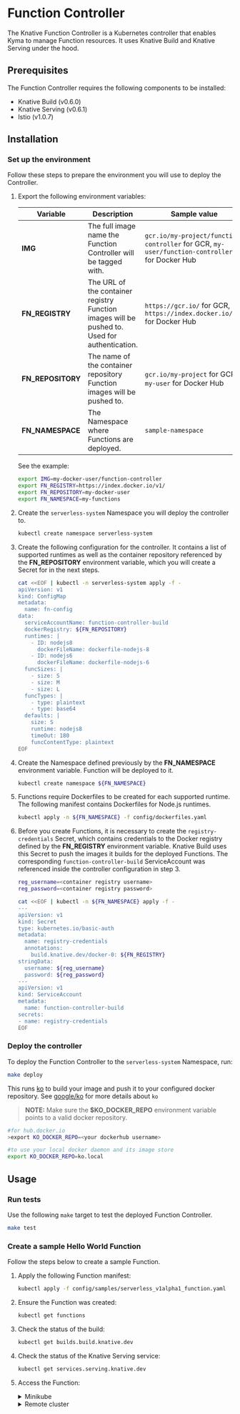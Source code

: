 # Function Controller

The Knative Function Controller is a Kubernetes controller that enables Kyma to manage Function resources. It uses Knative Build and Knative Serving under the hood.

## Prerequisites

The Function Controller requires the following components to be installed:

- Knative Build (v0.6.0)
- Knative Serving (v0.6.1)
- Istio (v1.0.7)

## Installation

### Set up the environment

Follow these steps to prepare the environment you will use to deploy the Controller.

1. Export the following environment variables:

    | Variable        | Description | Sample value |
    | --------------- | ----------- |--------------|
    | **IMG** | The full image name the Function Controller will be tagged with. | `gcr.io/my-project/function-controller` for GCR, `my-user/function-controller` for Docker Hub |
    | **FN_REGISTRY** | The URL of the container registry Function images will be pushed to. Used for authentication. | `https://gcr.io/` for GCR, `https://index.docker.io/v1/` for Docker Hub |
    | **FN_REPOSITORY** | The name of the container repository Function images will be pushed to. | `gcr.io/my-project` for GCR, `my-user` for Docker Hub |
    | **FN_NAMESPACE** | The Namespace where Functions are deployed. | `sample-namespace` |

    See the example:

    ```bash
    export IMG=my-docker-user/function-controller
    export FN_REGISTRY=https://index.docker.io/v1/
    export FN_REPOSITORY=my-docker-user
    export FN_NAMESPACE=my-functions
    ```

2. Create the `serverless-system` Namespace you will deploy the controller to.

    ```bash
    kubectl create namespace serverless-system
    ```

3. Create the following configuration for the controller. It contains a list of supported runtimes as well as the container repository referenced by the **FN_REPOSITORY** environment variable, which you will create a Secret for in the next steps.

    ```bash
    cat <<EOF | kubectl -n serverless-system apply -f -
    apiVersion: v1
    kind: ConfigMap
    metadata:
      name: fn-config
    data:
      serviceAccountName: function-controller-build
      dockerRegistry: ${FN_REPOSITORY}
      runtimes: |
        - ID: nodejs8
          dockerFileName: dockerfile-nodejs-8
        - ID: nodejs6
          dockerFileName: dockerfile-nodejs-6
      funcSizes: |
        - size: S
        - size: M
        - size: L
      funcTypes: |
        - type: plaintext
        - type: base64
      defaults: |
        size: S
        runtime: nodejs8
        timeOut: 180
        funcContentType: plaintext
    EOF
    ```

4. Create the Namespace defined previously by the **FN_NAMESPACE** environment variable. Function will be deployed to it.

    ```bash
    kubectl create namespace ${FN_NAMESPACE}
    ```

5. Functions require Dockerfiles to be created for each supported runtime. The following manifest contains Dockerfiles for Node.js runtimes.

    ```bash
    kubectl apply -n ${FN_NAMESPACE} -f config/dockerfiles.yaml
    ```

6. Before you create Functions, it is necessary to create the `registry-credentials` Secret, which contains credentials to the Docker registry defined by the **FN_REGISTRY** environment variable. Knative Build uses this Secret to push the images it builds for the deployed Functions. The corresponding `function-controller-build` ServiceAccount was referenced inside the controller configuration in step 3.

    ```bash
    reg_username=<container registry username>
    reg_password=<container registry password>

    cat <<EOF | kubectl -n ${FN_NAMESPACE} apply -f -
    ---
    apiVersion: v1
    kind: Secret
    type: kubernetes.io/basic-auth
    metadata:
      name: registry-credentials
      annotations:
        build.knative.dev/docker-0: ${FN_REGISTRY}
    stringData:
      username: ${reg_username}
      password: ${reg_password}
    ---
    apiVersion: v1
    kind: ServiceAccount
    metadata:
      name: function-controller-build
    secrets:
    - name: registry-credentials
    EOF
    ```

### Deploy the controller

To deploy the Function Controller to the `serverless-system` Namespace, run:

```bash
make deploy
```

This runs [ko](https://github.com/google/ko) to build your image and push it to your configured docker repository. 
See [google/ko](https://github.com/google/ko) for more details about `ko`

>**NOTE:** Make sure the  **$KO_DOCKER_REPO**  environment variable points to a valid docker repository.

```bash
#for hub.docker.io
>export KO_DOCKER_REPO=<your dockerhub username>

#to use your local docker daemon and its image store
export KO_DOCKER_REPO=ko.local

```
## Usage

### Run tests

Use the following `make` target to test the deployed Function Controller.

```bash
make test
```

### Create a sample Hello World Function

Follow the steps below to create a sample Function.

1. Apply the following Function manifest:

    ```bash
    kubectl apply -f config/samples/serverless_v1alpha1_function.yaml
    ```

2. Ensure the Function was created:

    ```bash
    kubectl get functions
    ```

3. Check the status of the build:

    ```bash
    kubectl get builds.build.knative.dev
    ```

4. Check the status of the Knative Serving service:

    ```bash
    kubectl get services.serving.knative.dev
    ```

5. Access the Function:

    <div tabs name="installation">

      <details>
      <summary>Minikube</summary>

      ```bash
      FN_DOMAIN="$(kubectl get ksvc demo --output 'jsonpath={.status.domain}')"
      FN_PORT="$(kubectl get svc istio-ingressgateway -n istio-system --output 'jsonpath={.spec.ports[?(@.port==80)].nodePort}')"
      curl -v -H "Host: ${FN_DOMAIN}" http://$(minikube ip):${FN_PORT}
      ```
      </details>

      <details>
      <summary>Remote cluster</summary>

      ```bash
      FN_DOMAIN="$(kubectl get ksvc demo --output 'jsonpath={.status.domain}')"
      curl -kD- "https://${FN_DOMAIN}"
      ```
      </details>

    </div>
